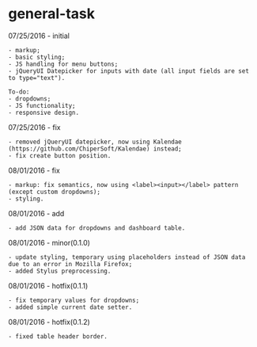 # general-task
  07/25/2016 - initial
  
    - markup;
    - basic styling;
    - JS handling for menu buttons;
    - jQueryUI Datepicker for inputs with date (all input fields are set to type="text").
    
    To-do:
    - dropdowns;
    - JS functionality;
    - responsive design.

  07/25/2016 - fix

    - removed jQueryUI datepicker, now using Kalendae (https://github.com/ChiperSoft/Kalendae) instead;
    - fix create button position.

  08/01/2016 - fix

    - markup: fix semantics, now using <label><input></label> pattern (except custom dropdowns);
    - styling.

  08/01/2016 - add

    - add JSON data for dropdowns and dashboard table.

  08/01/2016 - minor(0.1.0)

    - update styling, temporary using placeholders instead of JSON data due to an error in Mozilla Firefox;
    - added Stylus preprocessing.

  08/01/2016 - hotfix(0.1.1)

    - fix temporary values for dropdowns;
    - added simple current date setter.

  08/01/2016 - hotfix(0.1.2)

    - fixed table header border.